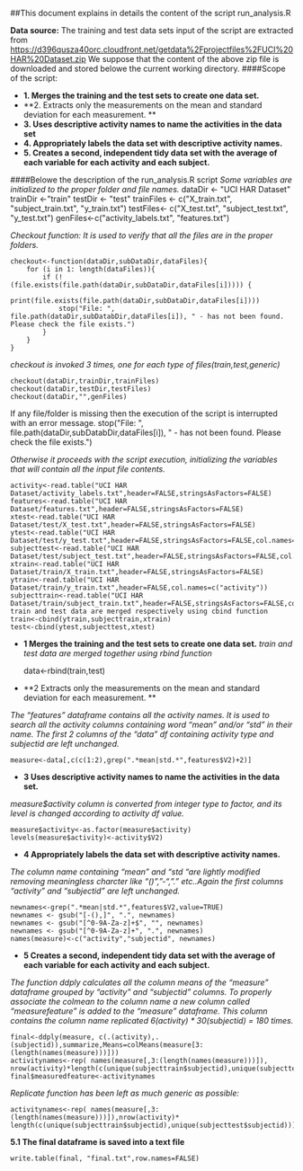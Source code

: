 ##This document explains in details the content of the script run_analysis.R 

**Data source:**
The training and test data sets input of the script are extracted from
https://d396qusza40orc.cloudfront.net/getdata%2Fprojectfiles%2FUCI%20HAR%20Dataset.zip
We suppose that the content of the above zip file is downloaded and stored belowe the current working directory.
####Scope of the script:
* **1.	Merges the training and the test sets to create one data set.**
* **2.	Extracts only the measurements on the mean and standard deviation for each measurement. **
* **3.	Uses descriptive activity names to name the activities in the data set**
* **4.	Appropriately labels the data set with descriptive activity names.**
* **5.	Creates a second, independent tidy data set with the average of each variable for each activity and each subject.**

####Belowe the description of the run_analysis.R script
*Some variables are initialized to the proper folder and file names.*
	dataDir <- "UCI HAR Dataset"
	trainDir <-"train"
	testDir <- "test"
	trainFiles <- c("X_train.txt", "subject_train.txt", "y_train.txt")
	testFiles<- c("X_test.txt", "subject_test.txt", "y_test.txt")
	genFiles<-c("activity_labels.txt", "features.txt")

*Checkout function: It is used to verify that all the files are in the proper folders.*


	checkout<-function(dataDir,subDataDir,dataFiles){
		for (i in 1: length(dataFiles)){
			if (!(file.exists(file.path(dataDir,subDataDir,dataFiles[i])))) {
				print(file.exists(file.path(dataDir,subDataDir,dataFiles[i])))
				stop("File: ", file.path(dataDir,subDatabDir,dataFiles[i]), " - has not been found. Please check the file exists.")	
			}
		}
	}	

*checkout is invoked 3 times, one for each type of files(train,test,generic)*

	checkout(dataDir,trainDir,trainFiles)
	checkout(dataDir,testDir,testFiles)
	checkout(dataDir,"",genFiles)

If any file/folder is missing then the execution of the script is interrupted with an error message. 
stop("File: ", file.path(dataDir,subDatabDir,dataFiles[i]), " - has not been found. Please check the file exists.")	

*Otherwise it proceeds with the script execution, initializing the variables that will contain all the input file contents.*


	activity<-read.table("UCI HAR Dataset/activity_labels.txt",header=FALSE,stringsAsFactors=FALSE)
	features<-read.table("UCI HAR Dataset/features.txt",header=FALSE,stringsAsFactors=FALSE)
	xtest<-read.table("UCI HAR Dataset/test/X_test.txt",header=FALSE,stringsAsFactors=FALSE)
	ytest<-read.table("UCI HAR Dataset/test/y_test.txt",header=FALSE,stringsAsFactors=FALSE,col.names=c("activity"))
	subjecttest<-read.table("UCI HAR Dataset/test/subject_test.txt",header=FALSE,stringsAsFactors=FALSE,col.names=c("subjectid"))
	xtrain<-read.table("UCI HAR Dataset/train/X_train.txt",header=FALSE,stringsAsFactors=FALSE)
	ytrain<-read.table("UCI HAR Dataset/train/y_train.txt",header=FALSE,col.names=c("activity"))
	subjecttrain<-read.table("UCI HAR Dataset/train/subject_train.txt",header=FALSE,stringsAsFactors=FALSE,col.names=c("subjectid"))
	train and test data are merged respectively using cbind function
	train<-cbind(ytrain,subjecttrain,xtrain)
	test<-cbind(ytest,subjecttest,xtest)

* **1	Merges the training and the test sets to create one data set.**
*train and test data are merged together using rbind function*


	data<-rbind(train,test)
	
* **2	Extracts only the measurements on the mean and standard deviation for each measurement. **

*The “features” dataframe contains all the activity names. It is used to search all the activity columns containing word “mean” and/or “std” in their name.
The first 2 columns of the “data” df containing activity type and subjectid are left unchanged.*
 
 
	measure<-data[,c(c(1:2),grep(".*mean|std.*",features$V2)+2)]

* **3	Uses descriptive activity names to name the activities in the data set.**

*measure$activity column is converted from integer type to factor, and its level is changed according to activity df value.*


	measure$activity<-as.factor(measure$activity)
	levels(measure$activity)<-activity$V2)

* **4	Appropriately labels the data set with descriptive activity names.**

*The column name containing “mean” and “std “are lightly modified removing meaningless charcter like “()”,”-“,”.” etc..Again the first columns “activity” and “subjectid” are left unchanged.*


	newnames<-grep(".*mean|std.*",features$V2,value=TRUE)
	newnames <- gsub("[-(),]", ".", newnames)
	newnames <- gsub("[^0-9A-Za-z]+$", "", newnames) 
	newnames <- gsub("[^0-9A-Za-z]+", ".", newnames)
	names(measure)<-c("activity","subjectid", newnames)

* **5	Creates a second, independent tidy data set with the average of each variable for each activity and each subject.**

*The function ddply calculates all the column means of the “measure” dataframe grouped by “activity” and “subjectid” columns. To properly associate the colmean to the column name a new column called “measurefeature” is added to the “measure” dataframe. This column contains the column name replicated  6(activity) * 30(subjectid) = 180 times.*


	final<-ddply(measure, c(.(activity),.(subjectid)),summarize,Means=colMeans(measure[3:(length(names(measure)))]))
	activitynames<-rep( names(measure[,3:(length(names(measure)))]),
	nrow(activity)*length(c(unique(subjecttrain$subjectid),unique(subjecttest$subjectid))))
	final$measuredfeature<-activitynames

*Replicate function has been left as much generic as possible:*


	activitynames<-rep( names(measure[,3:(length(names(measure)))]),nrow(activity)*
	length(c(unique(subjecttrain$subjectid),unique(subjecttest$subjectid))))

**5.1  The final dataframe is saved into a text file**


	write.table(final, "final.txt",row.names=FALSE)



